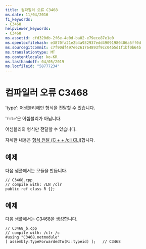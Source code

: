 ```yaml
---
title: 컴파일러 오류 C3468
ms.date: 11/04/2016
f1_keywords:
- C3468
helpviewer_keywords:
- C3468
ms.assetid: cfd320db-2f6e-4e0d-ba02-e79ece87e1e0
ms.openlocfilehash: e3870fa21e2b4a932937edd49091980406a5ff0d
ms.sourcegitcommit: c7f90df497e6261764893f9cc04b5d1f1bf0b64b
ms.translationtype: MT
ms.contentlocale: ko-KR
ms.lasthandoff: 04/05/2019
ms.locfileid: "58777234"
---
```

# <a name="compiler-error-c3468"></a>컴파일러 오류 C3468

'type': 어셈블리에만 형식을 전달할 수 있습니다.

'`file`'은 어셈블리가 아닙니다.

어셈블리의 형식만 전달할 수 있습니다.

자세한 내용은 [형식 전달 (C + + /cli CLI)](../../extensions/type-forwarding-cpp-cli.md)합니다.

## <a name="example"></a>예제

다음 샘플에서는 모듈을 만듭니다.

```
// C3468.cpp
// compile with: /LN /clr
public ref class R {};
```

## <a name="example"></a>예제

다음 샘플에서는 C3468을 생성합니다.

```
// C3468_b.cpp
// compile with: /clr /c
#using "C3468.netmodule"
[ assembly:TypeForwardedTo(R::typeid) ];   // C3468
```